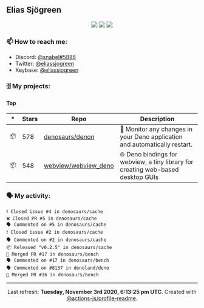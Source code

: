 ## Elias Sjögreen

<p align="center">
  <img src="https://img.shields.io/badge/🎂-dec. 2003-success" />
  <img src="https://img.shields.io/badge/🌎-Stockholm-informational" />
  <img src="https://img.shields.io/badge/👦-He/Him-informational" />
</p>

### 📫 How to reach me:

- Discord: [@snabel#5886](https://discord.com/users/267978757799673866)
- Twitter: [@eliassjogreen](https://twitter.com/eliassjogreen)
- Keybase: [@eliassjogreen](https://keybase.io/eliassjogreen)

### 🗄 My projects:

#### Top
|*|Stars|Repo|Description|
|---|---|---|---|
| 📦 | 578 | [denosaurs/denon](https://github.com/denosaurs/denon) | 👀 Monitor any changes in your Deno application and automatically restart. |
| 📦 | 548 | [webview/webview_deno](https://github.com/webview/webview_deno) | 🌐 Deno bindings for webview, a tiny library for creating web-based desktop GUIs |

### 🗣 My activity:

```
❗️ Closed issue #4 in denosaurs/cache
❌ Closed PR #5 in denosaurs/cache
🗣 Commented on #5 in denosaurs/cache
❗️ Closed issue #2 in denosaurs/cache
🗣 Commented on #2 in denosaurs/cache
📦 Released "v0.2.5" in denosaurs/cache
🎉 Merged PR #17 in denosaurs/bench
🗣 Commented on #17 in denosaurs/bench
🗣 Commented on #8137 in denoland/deno
🎉 Merged PR #16 in denosaurs/bench
```

------------
<p align="center">Last refresh: <b>Tuesday, November 3rd 2020, 6:13:25 pm UTC</b>. Created with <a href=https://github.com/marketplace/actions/profile-readme>@actions-js/profile-readme</a>.</p>
